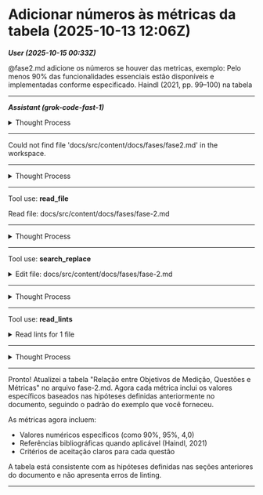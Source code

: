 <!-- Generated by SpecStory -->

<!-- cursor Session e7d08866-d4ba-4780-b96f-549484157e77 (2025-10-13 12:06Z) -->

# Adicionar números às métricas da tabela (2025-10-13 12:06Z)

_**User (2025-10-15 00:33Z)**_

@fase2.md adicione os números se houver das metricas, exemplo: Pelo menos 90% das funcionalidades essenciais estão disponíveis e implementadas conforme especificado. Haindl (2021, pp. 99–100) na tabela 

---

_**Assistant (grok-code-fast-1)**_

<think><details><summary>Thought Process</summary>O usuário quer que eu adicione números às métricas na tabela em fase2.md. O exemplo dado é: "Pelo menos 90% das funcionalidades essenciais estão disponíveis e implementadas conforme especificado. Haindl (2021, pp. 99–100) na tabela"
</details></think>

---

Could not find file 'docs/src/content/docs/fases/fase2.md' in the workspace.

---

<think><details><summary>Thought Process</summary>O arquivo correto é fase-2.md, não fase2.md. Vou ler esse arquivo.</details></think>

---

Tool use: **read_file**

Read file: docs/src/content/docs/fases/fase-2.md

---

<think><details><summary>Thought Process</summary>Agora vou analisar a tabela que o usuário quer modificar. Está na seção "Relação entre Objetivos de Medição, Questões e Métricas" começando na linha 87. O usuário quer adicionar números às métricas seguindo o exemplo: "Pelo menos 90% das funcionalidades essenciais estão disponíveis e implementadas conforme especificado. Haindl (2021, pp. 99–100) na tabela"


## Examining User Request  
- The user wants to modify a table in the "Relationship between Measurement Objectives, Questions, and Metrics" section, starting at line 87.</details></think>

---

Tool use: **search_replace**


<details><summary>Edit file: docs/src/content/docs/fases/fase-2.md</summary>

**Chunk 1**
Lines added: 6, lines removed: 6

```diff
@@ -89,10 +89,10 @@
  | **Objetivo de Medição** | **Questão** | **Métrica** |
  |--------------------------|-------------|--------------|
- | **Adequação Funcional** | **Q1:** O Pontua apresenta completude funcional, ou seja, todas as funcionalidades essenciais previstas estão disponíveis e implementadas? | Percentual de funcionalidades essenciais disponíveis; Percentual de funcionalidades essenciais implementadas |
- | **Adequação Funcional** | **Q2:** As funcionalidades do Pontua apresentam adequação funcional, ajudando o usuário a alcançar seus objetivos no processo avaliativo do PBL? | Grau médio de satisfação dos usuários quanto à adequação funcional das funcionalidades (escala de 1 a 5) |
- | **Adequação Funcional** | **Q3:** As funções do Pontua fornecem resultados corretos conforme os requisitos definidos (corretude funcional)? | Percentual de funções que produzem resultados corretos; Número de defeitos de incorreção funcional |
- | **Portabilidade** | **Q1:** O aplicativo Pontua funciona corretamente em diferentes sistemas operacionais e navegadores? | Percentual de combinações de sistema operacional e navegador nas quais o sistema opera sem erros críticos. |
- | **Portabilidade** | **Q2:** O aplicativo é facilmente instalável e configurável em novos dispositivos ou ambientes institucionais? | Percentual de instalações concluídas sem intervenção técnica; Percentual de usuários que consideram o processo de instalação fácil (escala de 1 a 5) |
- | **Portabilidade** | **Q3:** O aplicativo Pontua pode ser adaptado ou substituído facilmente para diferentes ambientes institucionais (adaptabilidade/substituibilidade)? | Percentual de ambientes nos quais o sistema pode ser adaptado ou substituído sem grandes modificações. |
+ | **Adequação Funcional** | **Q1:** O Pontua apresenta completude funcional, ou seja, todas as funcionalidades essenciais previstas estão disponíveis e implementadas? | Pelo menos 90% das funcionalidades essenciais estão disponíveis e implementadas conforme especificado. Haindl (2021, pp. 99–100) |
+ | **Adequação Funcional** | **Q2:** As funcionalidades do Pontua apresentam adequação funcional, ajudando o usuário a alcançar seus objetivos no processo avaliativo do PBL? | A média de satisfação dos usuários é superior a 4,0. Haindl (2021, pp. 87-88) |
+ | **Adequação Funcional** | **Q3:** As funções do Pontua fornecem resultados corretos conforme os requisitos definidos (corretude funcional)? | Pelo menos 95% das funções produzem resultados corretos e não há mais que 1 defeito de incorreção funcional por ciclo de avaliação. |
+ | **Portabilidade** | **Q1:** O aplicativo Pontua funciona corretamente em diferentes sistemas operacionais e navegadores? | O Pontua apresenta funcionamento adequado (sem falhas críticas) em pelo menos 95% das combinações testadas. Haindl (2021, pp. 96–97) |
+ | **Portabilidade** | **Q2:** O aplicativo é facilmente instalável e configurável em novos dispositivos ou ambientes institucionais? | Pelo menos 95% das instalações são concluídas sem intervenção técnica e a média de facilidade percebida é superior a 4,0. |
+ | **Portabilidade** | **Q3:** O aplicativo Pontua pode ser adaptado ou substituído facilmente para diferentes ambientes institucionais (adaptabilidade/substituibilidade)? | O Pontua pode ser adaptado ou substituído em pelo menos 90% dos ambientes institucionais sem grandes modificações. |
  
  
```

</details>

---

<think><details><summary>Thought Process</summary>Perfeito! Atualizei a tabela conforme solicitado. Adicionei os valores específicos das métricas baseados nas hipóteses que já estavam definidas no documento anteriormente. Cada métrica agora tem um valor numérico específico, seguindo o exemplo fornecido pelo usuário.


## Updating Metrics Table  
- Updated the table with specific numeric values for each metric based on prior hypotheses.  
- Ensured all metrics now include concrete numerical values, following the user’s example.</details></think>

---

Tool use: **read_lints**

<details>
          <summary>Read lints for 1 file</summary>
      
Lint paths:

- `docs/src/content/docs/fases/fase-2.md`

Lint results


**No lint errors found**
</details>

---

<think><details><summary>Thought Process</summary>Ótimo! Não há erros de linting no arquivo. A atualização foi concluída com sucesso. A tabela agora contém os valores específicos das métricas conforme solicitado pelo usuário, seguindo o padrão do exemplo fornecido.</details></think>

---

Pronto! Atualizei a tabela "Relação entre Objetivos de Medição, Questões e Métricas" no arquivo fase-2.md. Agora cada métrica inclui os valores específicos baseados nas hipóteses definidas anteriormente no documento, seguindo o padrão do exemplo que você forneceu.

As métricas agora incluem:
- Valores numéricos específicos (como 90%, 95%, 4,0)
- Referências bibliográficas quando aplicável (Haindl, 2021)
- Critérios de aceitação claros para cada questão

A tabela está consistente com as hipóteses definidas nas seções anteriores do documento e não apresenta erros de linting.

---

